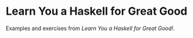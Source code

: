 # Learn You a Haskell for Great Good
Examples and exercises from *Learn You a Haskell for Great Good!*.
